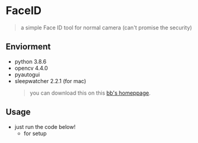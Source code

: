 # FaceID
> a simple Face ID tool for normal camera (can't promise the security)


## Enviorment
- python 3.8.6
- opencv 4.4.0
- pyautogui 
- sleepwatcher 2.2.1 (for mac)
  > you can download this on this [bb's homeppage](https://www.bernhard-baehr.de).


## Usage
- just run the code below!
  - for setup